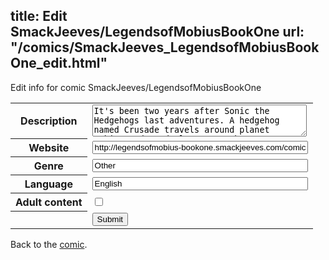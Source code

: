 title: Edit SmackJeeves/LegendsofMobiusBookOne
url: "/comics/SmackJeeves_LegendsofMobiusBookOne_edit.html"
---
Edit info for comic SmackJeeves/LegendsofMobiusBookOne

<form name="comic" action="http://gaepostmail.appspot.com/comic/" method="post">
<table class="comicinfo">
<tr>
<th>Description</th><td><textarea name="description" cols="40" rows="3">It's been two years after Sonic the Hedgehogs last adventures. A hedgehog named Crusade travels around planet Mobius and randomly or not, becomes friends with several other mobians. But on his journey dangerous things happen and concerning news spread. And so, Crusade and his comrads, later known as &quot;Team Element&quot;, decide to search for the root of everything. Without knowing that they get involved into a war which will decide about the worlds future...</textarea></td>
</tr>
<tr>
<th>Website</th><td><input type="text" name="url" value="http://legendsofmobius-bookone.smackjeeves.com/comics/" size="40"/></td>
</tr>
<tr>
<th>Genre</th><td><input type="text" name="genre" value="Other" size="40"/></td>
</tr>
<tr>
<th>Language</th><td><input type="text" name="language" value="English" size="40"/></td>
</tr>
<tr>
<th>Adult content</th><td><input type="checkbox" name="adult" value="adult" /></td>
</tr>
<tr>
<th></th><td>
<input type="hidden" name="comic" value="SmackJeeves_LegendsofMobiusBookOne" />
<input type="submit" name="submit" value="Submit" />
</td>
</tr>
</table>
</form>

Back to the [comic](SmackJeeves_LegendsofMobiusBookOne.html).
